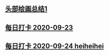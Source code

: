 ## [头部绘画总结1](./head-summary.md)
## [每日打卡 2020-09-23](./2020-09-23.md)
## [每日打卡 2020-09-24 heiheihei](./2020-09-24.md)